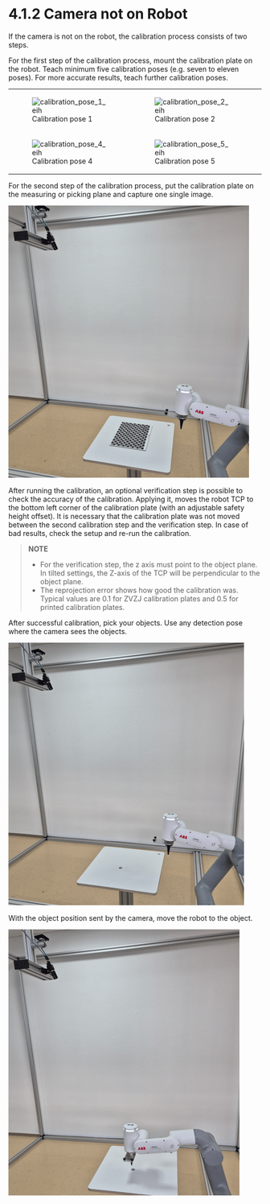 # 4.1.2 Camera not on Robot

If the camera is not on the robot, the calibration process consists of two steps.

For the first step of the calibration process, mount the calibration plate on the robot. Teach minimum five calibration poses (e.g. seven to eleven poses). For more accurate results, teach further calibration poses.

<table>
<tr>
<td>
<figure>
<img src="../images/not_on_robot/calibration_pose_1_eth.png" alt="calibration_pose_1_eih" class="uniform-width"/>
<figcaption>Calibration pose 1</figcaption>
</figure>
</td>
<td>
<figure>
<img src="../images/not_on_robot/calibration_pose_2_eth.png" alt="calibration_pose_2_eih" class="uniform-width"/>
<figcaption>Calibration pose 2</figcaption>
</figure>
</td>
<td>
<figure>
<img src="../images/not_on_robot/calibration_pose_3_eth.png" alt="calibration_pose_3_eih" class="uniform-width"/>
<figcaption>Calibration pose 3</figcaption>
</figure>
</td>
</tr>

<tr>
<td>
<figure>
<img src="../images/not_on_robot/calibration_pose_4_eth.png" alt="calibration_pose_4_eih" class="uniform-width"/>
<figcaption>Calibration pose 4</figcaption>
</figure>
</td>
<td>
<figure>
<img src="../images/not_on_robot/calibration_pose_5_eth.png" alt="calibration_pose_5_eih" class="uniform-width"/>
<figcaption>Calibration pose 5</figcaption>
</figure>
</td>
</tr>
</table>

For the second step of the calibration process, put the calibration plate on the measuring or picking plane and capture one single image.

![calibration_cam_to_ground](images/not_on_robot/calibration_cam_to_ground.png)

After running the calibration, an optional verification step is possible to check the accuracy of the calibration.
Applying it, moves the robot TCP to the bottom left corner of the calibration plate (with an adjustable safety height offset). It is necessary that the calibration plate was not moved between the second calibration step and the verification step. In case of bad results, check the setup and re-run the calibration.

> **NOTE**
>
> - For the verification step, the z axis must point to the object plane. In tilted settings, the Z-axis of the TCP will be perpendicular to the object plane.
> - The reprojection error shows how good the calibration was. Typical values are 0.1 for ZVZJ calibration plates and 0.5 for printed calibration plates.

After successful calibration, pick your objects. Use any detection pose where the camera sees the objects.

![detection_pose_eth](images/not_on_robot/detection_pose_eth.png)

With the object position sent by the camera, move the robot to the object.

![robot_at_object_eth](images/not_on_robot/robot_at_object_eth.png)